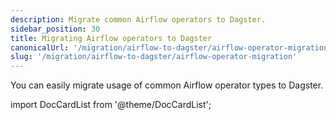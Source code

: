 ```yaml
---
description: Migrate common Airflow operators to Dagster.
sidebar_position: 30
title: Migrating Airflow operators to Dagster
canonicalUrl: '/migration/airflow-to-dagster/airflow-operator-migration'
slug: '/migration/airflow-to-dagster/airflow-operator-migration'
---
```


You can easily migrate usage of common Airflow operator types to Dagster.

import DocCardList from '@theme/DocCardList';

<DocCardList />
